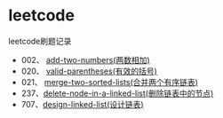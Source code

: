 # leetcode
leetcode刷题记录

* 002、  [add-two-numbers(两数相加)](https://github.com/jiangyx3915/leetcode/blob/master/algorithms/add-two-numbers.py)
* 020、 [valid-parentheses(有效的括号)](https://github.com/jiangyx3915/leetcode/blob/master/algorithms/valid-parentheses.py)
* 021、 [merge-two-sorted-lists(合并两个有序链表)](https://github.com/jiangyx3915/leetcode/blob/master/algorithms/merge-two-sorted-lists.py)
* 237、[delete-node-in-a-linked-list(删除链表中的节点)](https://github.com/jiangyx3915/leetcode/blob/master/algorithms/delete-node-in-a-linked-list.py)
* 707、[design-linked-list(设计链表)](https://github.com/jiangyx3915/leetcode/blob/master/algorithms/design-linked-list.py)